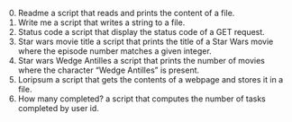 0. Readme
	a script that reads and prints the content of a file.
1. Write me
	a script that writes a string to a file.
2. Status code
	a script that display the status code of a GET request.
3. Star wars movie title
	a script that prints the title of a Star Wars movie where the episode number matches a given integer.
4. Star wars Wedge Antilles
	a script that prints the number of movies where the character “Wedge Antilles” is present.
5. Loripsum
	a script that gets the contents of a webpage and stores it in a file.
6. How many completed?
	a script that computes the number of tasks completed by user id.
